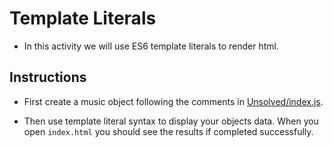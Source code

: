 # Template Literals

* In this activity we will use ES6 template literals to render html.

## Instructions

* First create a music object following the comments in [Unsolved/index.js](Unsolved/index.js).

* Then use template literal syntax to display your objects data. When you open `index.html` you should see the results if completed successfully.
